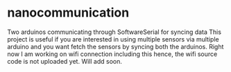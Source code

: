# nanocommunication
Two arduinos communicating through SoftwareSerial for syncing data
This project is useful if you are interested in using multiple sensors via multiple arduino and you want fetch the sensors by syncing both the arduinos.
Right now I am working on wifi connection including this hence, the wifi source code is not uploaded yet. Will add soon.
